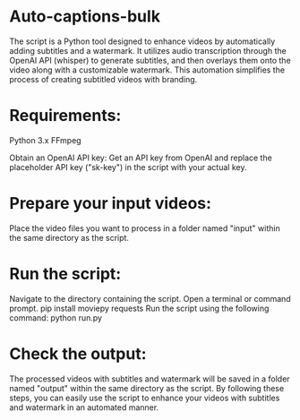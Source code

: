 # Auto-captions-bulk
The script is a Python tool designed to enhance videos by automatically adding subtitles and a watermark. It utilizes audio transcription through the OpenAI API (whisper) to generate subtitles, and then overlays them onto the video along with a customizable watermark. This automation simplifies the process of creating subtitled videos with branding.

# Requirements:
Python 3.x
FFmpeg

Obtain an OpenAI API key: Get an API key from OpenAI and replace the placeholder API key ("sk-key") in the script with your actual key.

# Prepare your input videos:
Place the video files you want to process in a folder named "input" within the same directory as the script.

# Run the script:
Navigate to the directory containing the script.
Open a terminal or command prompt.
pip install moviepy requests
Run the script using the following command:
python run.py

# Check the output:
The processed videos with subtitles and watermark will be saved in a folder named "output" within the same directory as the script.
By following these steps, you can easily use the script to enhance your videos with subtitles and watermark in an automated manner.
